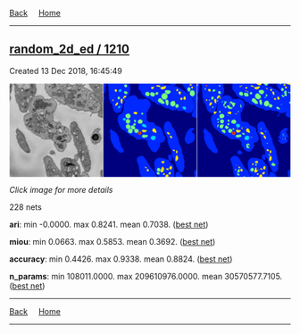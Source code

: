 
[Back](..)&nbsp;&nbsp;&nbsp;&nbsp;&nbsp;[Home](https://leapmanlab.github.io/snapshots)

---

<div class="summary"><a href="1210"><h2>random_2d_ed / 1210</h2></a><p>Created 13 Dec 2018, 16:45:49
</p><a href="1210"><img src="1210/1/0/media/summary.png" align="center"></a><p><i>Click image for more details</i>
</p></div>

228 nets

**ari**: min -0.0000. max 0.8241. mean 0.7038.  ([best net](1210/31/0))

**miou**: min 0.0663. max 0.5853. mean 0.3692.  ([best net](1210/1/0))

**accuracy**: min 0.4426. max 0.9338. mean 0.8824.  ([best net](1210/31/0))

**n_params**: min 108011.0000. max 209610976.0000. mean 30570577.7105.  ([best net](1210/46/0))

---

[Back](..)&nbsp;&nbsp;&nbsp;&nbsp;&nbsp;[Home](https://leapmanlab.github.io/snapshots)

---